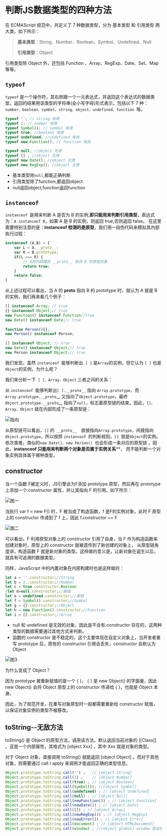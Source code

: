 # 判断JS数据类型的四种方法

在 ECMAScript 规范中，共定义了 7 种数据类型，分为 基本类型 和 引用类型 两大类，如下所示：

> **基本类型**：String、Number、Boolean、Symbol、Undefined、Null 
>
> **引用类型**：Object

引用类型除 Object 外，还包括 Function 、Array、RegExp、Date、Set、Map 等等。 

## `typeof`

`typeof` 是一个操作符，其右侧跟一个一元表达式，并返回这个表达式的数据类型。返回的结果用该类型的字符串(全小写字母)形式表示，包括以下 7 种：`number、boolean、symbol、string、object、undefined、function `等。 

```js
typeof ''; // string 有效
typeof 1; // number 有效
typeof Symbol(); // symbol 有效
typeof true; //boolean 有效
typeof undefined; //undefined 有效
typeof new Function(); // function 有效

typeof null; //object 无效
typeof [] ; //object 无效
typeof new Date(); //object 无效
typeof new RegExp(); //object 无效
```

+ 基本类型除`null`,都能正确判断
+ 引用类型除了function,都返回object
+ null返回object,function返回function



## `instanceof`

`instanceof `是用来判断 A 是否为 B 的实例,**即只能用来判断引用类型**，表达式为：`A instanceof B`，如果 A 是 B 的实例，则返回 true,否则返回 false。 在这里需要特别注意的是：**instanceof 检测的是原型**，我们用一段伪代码来模拟其内部执行过程： 

```js
instanceof (A,B) = {
    var L = A.__proto__;
    var R = B.prototype;
    if(L === R) {
        // A的内部属性 __proto__ 指向 B 的原型对象
        return true;
    }
    return false;
}
```

从上述过程可以看出，当 A 的 __proto__ 指向 B 的 prototype 时，就认为 A 就是 B 的实例，我们再来看几个例子： 

```js
[] instanceof Array; // true
{} instanceof Object;// true
new Function() instanceof Function//true
new Date() instanceof Date;// true
 
function Person(){};
new Person() instanceof Person;
 
[] instanceof Object; // true
new Date() instanceof Object;// true
new Person instanceof Object;// true
```

我们发现，虽然 `instanceof `能够判断出` [ ]` 是`Array`的实例，但它认为 `[ ]` 也是`Object`的实例，为什么呢？

我们来分析一下` [ ]、Array、Object` 三者之间的关系：

从 `instanceof `能够判断出` [ ].__proto__ ` 指向 `Array.prototype`，而 `Array.prototype.__proto`__ 又指向了`Object.prototype`，最终` Object.prototype.__proto`__ 指向了`null`，标志着原型链的结束。因此，`[]、Array、Object` 就在内部形成了一条原型链：

![指向](E:\study\Ethan_study\Others\数据类型\doc\判断方法.png)

从原型链可以看出，`[]` 的` __proto__  `直接指向`Array.prototype`，间接指向 `Object.prototype`，所以按照 `instanceof `的判断规则，`[] `就是`Object`的实例。依次类推，类似的`new Date()、new Person() `也会形成一条对应的原型链 。因此，**instanceof 只能用来判断两个对象是否属于实例关系****， 而不能判断一个对象实例具体属于哪种类型。

## constructor

当一个函数 F被定义时，JS引擎会为F添加 prototype 原型，然后再在 prototype上添加一个 constructor 属性，并让其指向 F 的引用。如下所示： 

![图一](E:\study\Ethan_study\Others\数据类型\doc\constructor1.png)

当执行 var f = new F() 时，F 被当成了构造函数，f 是F的实例对象，此时 F 原型上的 constructor 传递到了 f 上，因此 f.constructor == F 

![图二](E:\study\Ethan_study\Others\数据类型\doc\constructor2.png)

可以看出，F 利用原型对象上的 constructor 引用了自身，当 F 作为构造函数来创建对象时，原型上的 constructor 就被遗传到了新创建的对象上， 从原型链角度讲，构造函数 F 就是新对象的类型。这样做的意义是，让新对象在诞生以后，就具有可追溯的数据类型。

同样，JavaScript 中的内置对象在内部构建时也是这样做的：

```js
let a = ''.constructor;//String
let b = 2..constructor;//Number
let c = true.constructor;Boolean
/let d=null.constructor;//报错
let e = undefined.constructor;//报错
let f = Symbol().constructor;//Symbol
let g = {}.constructor;//Object
let h = new Function().constructor;//Function
let i = [].constructor;//Array

```



+ null 和 undefined 是无效的对象，因此是不会有 constructor 存在的，这两种类型的数据需要通过其他方式来判断。 
+ 函数的 constructor 是不稳定的，这个主要体现在自定义对象上，当开发者重写 prototype 后，原有的 constructor 引用会丢失，constructor 会默认为 Object 

![图3](E:\study\Ethan_study\Others\数据类型\doc\constructor3.png)

为什么变成了 Object？

因为 prototype 被重新赋值的是一个 { }， { } 是 new Object() 的字面量，因此 new Object() 会将 Object 原型上的 constructor 传递给 { }，也就是 Object 本身。

因此，为了规范开发，在重写对象原型时一般都需要重新给 constructor 赋值，以保证对象实例的类型不被篡改。



##  toString--无敌方法

toString() 是 Object 的原型方法，调用该方法，默认返回当前对象的 [[Class]] 。这是一个内部属性，其格式为 [object Xxx] ，其中 Xxx 就是对象的类型。

对于 Object 对象，直接调用 toString()  就能返回 [object Object] 。而对于其他对象，则需要通过 call / apply 来调用才能返回正确的类型信息。

```js
Object.prototype.toString.call('') ;   // [object String]
Object.prototype.toString.call(1) ;    // [object Number]
Object.prototype.toString.call(true) ; // [object Boolean]
Object.prototype.toString.call(Symbol()); //[object Symbol]
Object.prototype.toString.call(undefined) ; // [object Undefined]
Object.prototype.toString.call(null) ; // [object Null]
Object.prototype.toString.call(newFunction()) ; // [object Function]
Object.prototype.toString.call(newDate()) ; // [object Date]
Object.prototype.toString.call([]) ; // [object Array]
Object.prototype.toString.call(newRegExp()) ; // [object RegExp]
Object.prototype.toString.call(newError()) ; // [object Error]
Object.prototype.toString.call(document) ; // [object HTMLDocument]
Object.prototype.toString.call(window) ; //[object global] window 是全局对象 global 的引用

```

